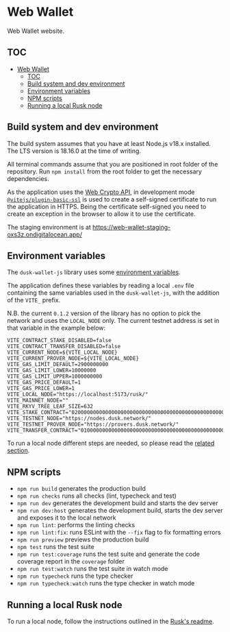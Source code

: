 # Web Wallet

Web Wallet website.

## TOC

- [Web Wallet](#web-wallet)
    - [TOC](#toc)
    - [Build system and dev environment](#build-system-and-dev-environment)
	- [Environment variables](#environment-variables)
    - [NPM scripts](#npm-scripts)
	- [Running a local Rusk node](#running-a-local-rusk-node)

## Build system and dev environment

The build system assumes that you have at least Node.js v18.x installed. The LTS version is 18.16.0 at the time of writing.

All terminal commands assume that you are positioned in root folder of the repository.
Run `npm install` from the root folder to get the necessary dependencies.

As the application uses the [Web Crypto API](https://developer.mozilla.org/en-US/docs/Web/API/Web_Crypto_API), in development mode [`@vitejs/plugin-basic-ssl`](https://github.com/vitejs/vite-plugin-basic-ssl) is used to create a self-signed certificate to run the application in HTTPS. Being the certificate self-signed you need to create an exception in the browser to allow it to use the certificate.

The staging environment is at https://web-wallet-staging-oxs3z.ondigitalocean.app/

## Environment variables
The `dusk-wallet-js` library uses some [environment variables](https://github.com/dusk-network/dusk-wallet-js/blob/main/.env).

The application defines these variables by reading a local `.env` file containing the same variables used in the `dusk-wallet-js`, with the addition of the `VITE_` prefix.

N.B. the current `0.1.2` version of the library has no option to pick the network and uses the `LOCAL_NODE` only. The current testnet address is set in that variable in the example below:

```
VITE_CONTRACT_STAKE_DISABLED=false
VITE_CONTRACT_TRANSFER_DISABLED=false
VITE_CURRENT_NODE=${VITE_LOCAL_NODE}
VITE_CURRENT_PROVER_NODE=${VITE_LOCAL_NODE}
VITE_GAS_LIMIT_DEFAULT=2900000000
VITE_GAS_LIMIT_LOWER=10000000
VITE_GAS_LIMIT_UPPER=1000000000
VITE_GAS_PRICE_DEFAULT=1
VITE_GAS_PRICE_LOWER=1
VITE_LOCAL_NODE="https://localhost:5173/rusk/"
VITE_MAINNET_NODE=""
VITE_RKYV_TREE_LEAF_SIZE=632
VITE_STAKE_CONTRACT="0200000000000000000000000000000000000000000000000000000000000000"
VITE_TESTNET_NODE="https://nodes.dusk.network/"
VITE_TESTNET_PROVER_NODE="https://provers.dusk.network/"
VITE_TRANSFER_CONTRACT="0100000000000000000000000000000000000000000000000000000000000000"
```

To run a local node different steps are needed, so please read the [related section](#running-a-local-rusk-node).

## NPM scripts

- `npm run build` generates the production build
- `npm run checks` runs all checks (lint, typecheck and test)
- `npm run dev` generates the development build and starts the dev server
- `npm run dev:host` generates the development build, starts the dev server and exposes it to the local network
- `npm run lint`: performs the linting checks
- `npm run lint:fix`: runs ESLint with the `--fix` flag to fix formatting errors
- `npm run preview` previews the production build
- `npm test` runs the test suite
- `npm run test:coverage` runs the test suite and generate the code coverage report in the `coverage` folder
- `npm run test:watch` runs the test suite in watch mode
- `npm run typecheck` runs the type checker
- `npm run typecheck:watch` runs the type checker in watch mode

## Running a local Rusk node

To run a local node, follow the instructions outlined in the [Rusk's readme](https://github.com/dusk-network/rusk).